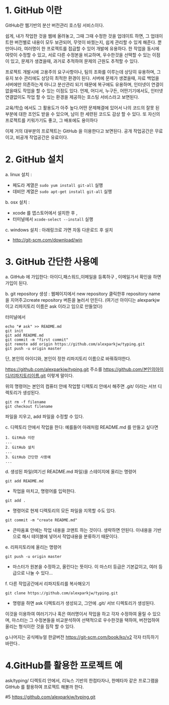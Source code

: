 # 1. GitHub 이란

GitHub란 웹기반의 분산 버전관리 호스팅 서비스이다. 

쉽게, 내가 작업한 것을 웹에 올려놓고, 그때 그때 수정한 것을 업데이트 하면, 그 업데이트한 버전별로 내용이 모두 보관되어, 무엇이 바꿨는지, 쉽게 관리할 수 있게 해준다.
뿐만아니라, 여러명이 한 프로젝트를 접급할 수 있어 개발에 유용하다. 한 작업을 동시에 여럿이 수정할 수 있고, 서로 다른 수정본을 비교하며, 우수한것을 선택할 수 있는 이점이 있고, 문제가 생겼을때, 과거로 추적하여 문제의 근원도 추적할 수 있다.

프로젝트 개발시에 고용주의 요구사항이나, 팀의 조화를 이루는데 상당히 유용하며, 그 유지 보수 관리에도 상당히 최적한 환경이 된다.
서버에 문제가 생겼을때, 자료 백업을 서버에만 의존하는게 아니고 분산관리 되기 때문에 복구에도 유용하며, 인터넷이 연결이 없을때도 작업을 할 수 있는 이점도 있다.
언제, 어디서, 누구든, 어떤기기에서도, 인터넷 연결없이도 작업 할 수 있는 환경을 제공하는 호스팅 서비스라고 보면된다. 

교육/학습 에서도 그 활용도가 아주 높다.어떤 문제해결에 있어서 나의 코드의 잘못 된 부분에 대한 조언도 받을 수 있으며, 남이 한 세련된 코드도 감상 할 수 있다.
또 자신의 프로젝트를 키워가기도 좋고, 그 배포에도 용이하다 

이제 거의 대부분의 프로젝트는 GitHub 을 이용한다고 보면된다. 공개 작업공간은 무료이고, 비공개 작업공간은 유료이다.



# 2. GitHub 설치

a. linux 설치 :
 - 페도라 계열은 `sudo yum install git-all` 실행
 - 데비안 계열은 `sudo apt-get install git-all` 실행

b. osx 설치 : 
 - xcode 를 앱스토어에서 설치한 후 , 
 - 터미널에서 `xcode-select --install` 실행

c. windows 설치 : 아래링크로 가면 자동 다운로드 후 설치
 - http://git-scm.com/download/win 


# 3. GitHub 간단한 사용예

a. GitHub 에 가입한다: 아이디,패스워드,이메일을 등록하구 , 이메일가서 확인을 하면 가입이 된다.

b. git repository 생성 : 웹페이지에서 new repository 클릭한후 repository name 을 지어주고create repository 버튼을 눌러서 만든다. (여기선 아이디는 alexparkjw 이고 리파지토리 이름은 ask 이라고 임으로 만들었다)

터미널에서 
```
echo "# ask" >> README.md
git init
git add README.md
git commit -m "first commit"
git remote add origin https://github.com/alexparkjw/typing.git
git push -u origin master
```

단, 본인의 아이디와, 본인이 정한 리파지토리 이름으로 바꿔줘야한다.

https://github.com/alexparkjw/typing.git 주소를 https://github.com/본인의아이디/리파지토리이름.git  이렇게 말이다.

위의 명령어는 본인의 컴퓨터 안에 작업할 디렉토리 안에서 해주면 .git/ 이라는 서브 디렉토리가 생성된다.


```
git rm -f filename
git checkout filename
```

파일을 지우고, add 파일을 수정할 수 있다. 


c. 디렉토리 안에서 작업을 한다: 예를들어 아래처럼 README.md 를 만들고 싶다면
```
1. GitHub 이란
...
2. GitHub 설치
...
3. GitHub 간단한 사용예
...

```



d. 생성된 파일(여기선 README.md 파일)을 스테이지에 올리는 명령어
```
git add README.md
```
 - 작업을 마치고,  명령어를 입럭한다.
```
git add .
```
 - 명령어로 현제 디렉토리의 모든 파일을 지목할 수도 있다.
```
git commit -m "create README.md"
```
- 큰따옴표 안에는 작업 내용을 코맨트 하는 것이다. 생략하면 안된다. 이내용을 기반으로 해시 테이블에 넣어서 작업내용을 분류하기 때문이다.




e. 리파지토리에 올리는 명령어
```
git push -u origin master
```
- 마스터가 원본을 수정하고, 올린다는 뜻이다. 이 마스터 등급은 기본값이고, 여러 등급으로 나눌 수 있다...


f. 다른 작업공간에서 리파지토리를 복사해오기

```
git clone https://github.com/alexparkjw/typing.git
```

- 명령을 하면 ask 디렉토리가 생성되고, 그안에 .git/ 서브 디렉토리가 생성된다. 

이것을 이용하여 여러기기나 혹은 여러명이서 작업을 하고 각자 수정하여 올릴 수 있으며,
마스터는 그 수정본들을 비교분석하여 선택적으로 우수한것을 택하여, 버전업하여 올리는 형식이란 것을 짐작 할 수 있다.



g.나머지는 공식메뉴얼 한글버전 https://git-scm.com/book/ko/v2 각자 터득하기 바란다..


# 4.GitHub를 활용한 프로젝트 예
ask/typing/ 디렉토리 안에서, 리눅스 기반의 한컴타자나, 한메타자 같은 프로그램을 GitHub 를 활용하여 프로젝트 해볼까 한다.


#5 https://github.com/alexparkjw/typing.git

